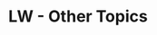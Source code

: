 ---
layout: globalizedfinance
title: LW - Other Topics
sitemap:
    priority: 1.0
    lastmod: 2020-11-02
    changefreq: weekly
---